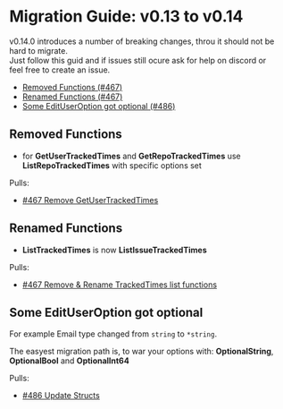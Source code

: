 # Migration Guide: v0.13 to v0.14

v0.14.0 introduces a number of breaking changes, throu it should not be hard to migrate.  
Just follow this guid and if issues still ocure ask for help on discord or  
feel free to create an issue.

<!-- toc -->

-   [Removed Functions (#467)](#Removed-Functions)
-   [Renamed Functions (#467)](#Renamed-Functions)
-   [Some EditUserOption got optional (#486)](#Some-EditUserOption-got-optional)

<!-- tocstop -->

## Removed Functions

 - for **GetUserTrackedTimes** and **GetRepoTrackedTimes** use **ListRepoTrackedTimes** with specific options set

Pulls:
-   [#467 Remove GetUserTrackedTimes](https://gitea.com/gitea/go-sdk/pulls/467)


## Renamed Functions

- **ListTrackedTimes** is now **ListIssueTrackedTimes**

Pulls:
-   [#467 Remove & Rename TrackedTimes list functions](https://gitea.com/gitea/go-sdk/pulls/467)


## Some EditUserOption got optional

For example Email type changed from `string` to `*string`.

The easyest migration path is, to war your options with:
**OptionalString**, **OptionalBool** and **OptionalInt64**

Pulls:
-   [#486 Update Structs](https://gitea.com/gitea/go-sdk/pulls/486)
